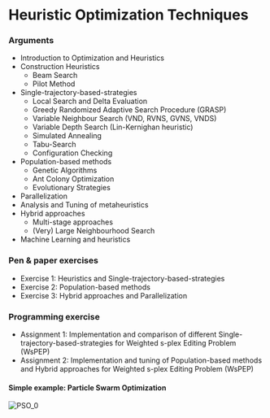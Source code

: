 # Heuristic Optimization Techniques

### Arguments
- Introduction to Optimization and Heuristics
- Construction Heuristics
  * Beam Search
  * Pilot Method
- Single-trajectory-based-strategies
  * Local Search and Delta Evaluation
  * Greedy Randomized Adaptive Search Procedure (GRASP)
  * Variable Neighbour Search (VND, RVNS, GVNS, VNDS)
  * Variable Depth Search (Lin-Kernighan heuristic)
  * Simulated Annealing
  * Tabu-Search
  * Configuration Checking
- Population-based methods
  * Genetic Algorithms
  * Ant Colony Optimization
  * Evolutionary Strategies
- Parallelization
- Analysis and Tuning of metaheuristics
- Hybrid approaches
  * Multi-stage approaches
  * (Very) Large Neighbourhood Search
- Machine Learning and heuristics

### Pen & paper exercises
- Exercise 1: Heuristics and Single-trajectory-based-strategies
- Exercise 2: Population-based methods
- Exercise 3: Hybrid approaches and Parallelization

### Programming exercise
- Assignment 1: Implementation and comparison of different Single-trajectory-based-strategies for Weighted s-plex Editing Problem (WsPEP)
- Assignment 2: Implementation and tuning of Population-based methods and Hybrid approaches for Weighted s-plex Editing Problem (WsPEP)

#### Simple example: Particle Swarm Optimization

![PSO_0](https://github.com/NicolaMaestri00/Heuristic-Optimization-Algorithms/assets/104208237/cfda947a-788e-46c7-9cd7-3c8a0bab2166)


